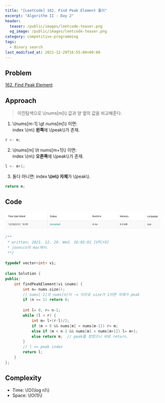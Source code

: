```yaml
---
title: "[LeetCode] 162. Find Peak Element 풀이"
excerpt: "Algorithm II - Day 2"
header:
  teaser: /public/images/leetcode-teaser.png
  og_image: /public/images/leetcode-teaser.png
category: competitive-programming
tags:
  - Binary search
last_modified_at: 2021-12-29T16:55:00+09:00
---
```


## Problem

[162. Find Peak Element](https://leetcode.com/problems/find-peak-element/)

## Approach

> 이진탐색으로 \\(nums[m]\\) 값과 양 옆의 값을 비교해준다.

1. \\(nums[m-1] \gt nums[m]\\) 이면:  
   index \\(m\\) **왼쪽**에 \\(peak\\)가 존재.

```cpp
r <- m;
```

2. \\(nums[m] \lt nums[m+1]\\) 이면:  
   index \\(m\\) **오른쪽**에 \\(peak\\)가 존재.

```cpp
l <- m+1;
```

3. 둘다 아니면:
   index **\\(m\\) 자체**가 \\(peak\\).

```cpp
return m;
```

## Code

<img src="/public/images/leetcode-162-result.png"/>

```cpp
/**
 * written: 2021. 12. 29. Wed. 16:05:01 [UTC+9]
 * jooncco의 mac에서.
 **/

typedef vector<int> vi;

class Solution {
public:
    int findPeakElement(vi &nums) {
        int n= nums.size();
        // nums[-1]과 nums[n]이 -∞ 이므로 size가 1이면 자체가 peak
        if (n == 1) return 0;

        int l= 0, r= n-1;
        while (l < r) {
            int m= l+(r-l)/2;
            if (m > 0 && nums[m] < nums[m-1]) r= m;
            else if (m < n-1 && nums[m] < nums[m+1]) l= m+1;
            else return m;  // peak를 찾았으니 바로 return.
        }
        // l == peak index
        return l;
    }
};
```

## Complexity

- Time: \\(O(\log n)\\)
- Space: \\(O(1)\\)
